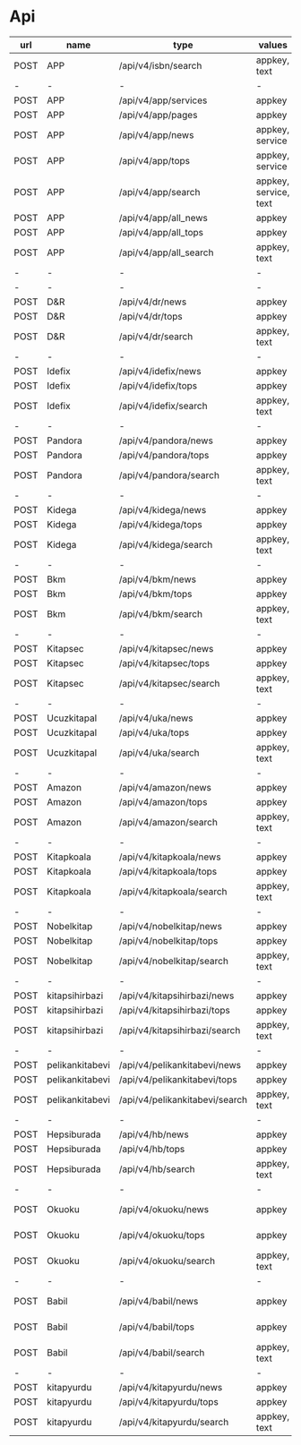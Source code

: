 # Api

| url | name | type | values | status | 
| --- | ---  | ---  |   ---  | --- |
| POST | APP | /api/v4/isbn/search | appkey, text | OK |
| - | -  | -  | -  | - |
| POST | APP | /api/v4/app/services | appkey | OK |
| POST | APP | /api/v4/app/pages | appkey | OK |
| POST | APP | /api/v4/app/news | appkey, service | OK |
| POST | APP | /api/v4/app/tops | appkey, service | OK |
| POST | APP | /api/v4/app/search | appkey, service, text | OK |
| POST | APP | /api/v4/app/all_news | appkey | OK |
| POST | APP | /api/v4/app/all_tops | appkey | OK |
| POST | APP | /api/v4/app/all_search | appkey, text | OK |
| - | -  | -  | -  | - |
| - | -  | -  | -  | - |
| POST | D&R | /api/v4/dr/news | appkey | OK |
| POST | D&R | /api/v4/dr/tops | appkey | OK |
| POST | D&R | /api/v4/dr/search | appkey, text | OK |
| - | -  | -  | -  | - |
| POST | Idefix | /api/v4/idefix/news | appkey | OK |
| POST | Idefix | /api/v4/idefix/tops | appkey | OK |
| POST | Idefix | /api/v4/idefix/search | appkey, text | OK |
| - | -  | -  | -  | - |
| POST | Pandora | /api/v4/pandora/news | appkey | OK |
| POST | Pandora | /api/v4/pandora/tops | appkey | OK |
| POST | Pandora | /api/v4/pandora/search | appkey, text | OK |
| - | -  | -  | -  | - |
| POST | Kidega | /api/v4/kidega/news | appkey | OK |
| POST | Kidega | /api/v4/kidega/tops | appkey | OK |
| POST | Kidega | /api/v4/kidega/search | appkey, text | OK |
| - | -  | -  | -  | - |
| POST | Bkm | /api/v4/bkm/news | appkey | OK |
| POST | Bkm | /api/v4/bkm/tops | appkey | OK |
| POST | Bkm | /api/v4/bkm/search | appkey, text | OK |
| - | -  | -  | -  | - |
| POST | Kitapsec | /api/v4/kitapsec/news | appkey | OK |
| POST | Kitapsec | /api/v4/kitapsec/tops | appkey | OK |
| POST | Kitapsec | /api/v4/kitapsec/search | appkey, text | OK |
| - | -  | -  | -  | - |
| POST | Ucuzkitapal | /api/v4/uka/news | appkey | OK |
| POST | Ucuzkitapal | /api/v4/uka/tops | appkey | OK |
| POST | Ucuzkitapal | /api/v4/uka/search | appkey, text | OK |
| - | -  | -  | -  | - |
| POST | Amazon | /api/v4/amazon/news | appkey | OK |
| POST | Amazon | /api/v4/amazon/tops | appkey | OK |
| POST | Amazon | /api/v4/amazon/search | appkey, text | OK |
| - | -  | -  | -  | - |
| POST | Kitapkoala | /api/v4/kitapkoala/news | appkey | OK |
| POST | Kitapkoala | /api/v4/kitapkoala/tops | appkey | OK |
| POST | Kitapkoala | /api/v4/kitapkoala/search | appkey, text | OK |
| - | -  | -  | -  | - |
| POST | Nobelkitap | /api/v4/nobelkitap/news | appkey | OK |
| POST | Nobelkitap | /api/v4/nobelkitap/tops | appkey | OK |
| POST | Nobelkitap | /api/v4/nobelkitap/search | appkey, text | OK |
| - | -  | -  | -  | - |
| POST | kitapsihirbazi | /api/v4/kitapsihirbazi/news | appkey | OK |
| POST | kitapsihirbazi | /api/v4/kitapsihirbazi/tops | appkey | OK |
| POST | kitapsihirbazi | /api/v4/kitapsihirbazi/search | appkey, text | OK |
| - | -  | -  | -  | - |
| POST | pelikankitabevi | /api/v4/pelikankitabevi/news | appkey | OK |
| POST | pelikankitabevi | /api/v4/pelikankitabevi/tops | appkey | OK |
| POST | pelikankitabevi | /api/v4/pelikankitabevi/search | appkey, text | OK |
| - | -  | -  | -  | - |
| POST | Hepsiburada | /api/v4/hb/news | appkey | OK |
| POST | Hepsiburada | /api/v4/hb/tops | appkey | OK |
| POST | Hepsiburada | /api/v4/hb/search | appkey, text | OK |
| - | -  | -  | -  | - |
| POST | Okuoku | /api/v4/okuoku/news | appkey | YANILGI JS |
| POST | Okuoku | /api/v4/okuoku/tops | appkey | YANILGI JS |
| POST | Okuoku | /api/v4/okuoku/search | appkey, text | YANILGI JS |
| - | -  | -  | -  | - |
| POST | Babil | /api/v4/babil/news | appkey | YANILGI SSL |
| POST | Babil | /api/v4/babil/tops | appkey | YANILGI SSL |
| POST | Babil | /api/v4/babil/search | appkey, text | YANILGI SSL |
| - | -  | -  | -  | - |
| POST | kitapyurdu | /api/v4/kitapyurdu/news | appkey | TODO |
| POST | kitapyurdu | /api/v4/kitapyurdu/tops | appkey | TODO |
| POST | kitapyurdu | /api/v4/kitapyurdu/search | appkey, text | TODO |

